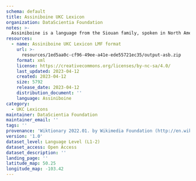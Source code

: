 ```yaml
---
schema: default
title: Assiniboine UKC Lexicon
organization: DataScientia Foundation
notes: >-
  Assiniboine is a language from the Siouan family, spoken in North America. The UKC Lexicon of Assiniboine is represented as a lexico-semantic network. It consists of words, word senses, synsets, as well as sense-level and synset-level relationships.
resources:
  - name: Assiniboine UKC Lexicon LMF format
    url: >-
      resources/1ed5aa0c-cf96-49ee-a41e-ede55721ec35/output-asb.zip
    format: xml
    license: https://creativecommons.org/licenses/by-nc-sa/4.0/
    last_updated: 2023-04-12
    created: 2023-04-12
    size: 5792
    release_date: 2023-04-12
    distribution_document: ''
    language: Assiniboine
category:
  - UKC Lexicons
maintainer: DataScientia Foundation
maintainer_email: ''
tags: ''
provenance: 'Wiktionary 2022.01. by Wikimedia Foundation (http://en.wiktionary.org); CogNet 2.1 by Khuyagbaatar Batsuren, National University of Mongolia (http://cognet.ukc.disi.unitn.it); KinDiv: Kinship Diversity 1.0 by Temuulen Khishigsuren (http://ukc.disi.unitn.it/index.php/kinship/); Native Languages of the Americas 2021.11. by Laura Redish and Orrin Lewis (http://www.native-languages.org); Princeton WordNet 2.1 by Princeton University (https://wordnet.princeton.edu)'
version: '1.0'
dataset_level: Language Level (L1-2)
dataset_access: Open Access
dataset_description: ''
landing_page: ''
latitude_map: 50.25
longitude_map: -103.42
---
```

